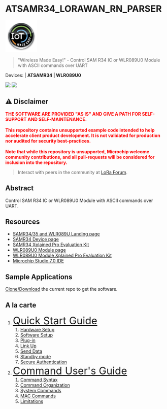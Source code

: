 # ATSAMR34_LORAWAN_RN_PARSER
<img src="resources/media/IoT-Made-Easy-Logo.png" width=100>

> "Wireless Made Easy!" - Control SAM R34 IC or WLR089U0 Module with ASCII commands over UART

Devices: | **ATSAMR34 | WLR089U0**

<!-- [![Latest release](https://img.shields.io/github/v/release/MicrochipTech/ATSAMR34_LORAWAN_RN_PARSER?include_prereleases&sort=semver&style=for-the-badge)](https://github.com/MicrochipTech/ATSAMR34_LORAWAN_RN_PARSER/releases/latest)
[![Latest release date](https://img.shields.io/github/release-date/MicrochipTech/ATSAMR34_LORAWAN_RN_PARSER?style=for-the-badge)](https://github.com/MicrochipTech/ATSAMR34_LORAWAN_RN_PARSER/releases/latest)
-->

<p align="left">
<a href="https://www.microchip.com" target="_blank">
<img src="resources/media/Microchip_logo.png" width=320></a>
<a href="https://www.microchip.com/samr34" target="_blank">
<img src="resources/media/samr34.png" width=480></a>
</p>

## ⚠ Disclaimer

<p><span style="color:red"><b>
THE SOFTWARE ARE PROVIDED "AS IS" AND GIVE A PATH FOR SELF-SUPPORT AND SELF-MAINTENANCE.</br></br>
This repository contains unsupported example code intended to help accelerate client product development. It is not validated for production nor audited for security best-practices.</br></br>
Note that while this repository is unsupported, Microchip welcome community contributions, and all pull-requests will be considered for inclusion into the repository.
</span></p></b>

> Interact with peers in the community at [LoRa Forum](https://www.microchip.com/forums/f512.aspx).

## Abstract

Control SAM R34 IC or WLR089U0 Module with ASCII commands over UART.

## Resources

- [SAMR34/35 and WLR089U Landing page](https://www.microchip.com/design-centers/wireless-connectivity/low-power-wide-area-networks/lora-technology/sam-r34-r35)
- [SAMR34 Device page](https://www.microchip.com/wwwproducts/en/ATSAMR34J18)
- [SAMR34 Xplained Pro Evaluation Kit](https://www.microchip.com/DevelopmentTools/ProductDetails/dm320111)
- [WLR089U0 Module page](https://www.microchip.com/wwwproducts/en/WLR089U0)
- [WLR089U0 Module Xplained Pro Evaluation Kit](https://www.microchip.com/EV23M25A)
- [Microchip Studio 7.0 IDE](https://www.microchip.com/mplab/microchip-studio)

## Sample Applications

[Clone/Download](https://docs.github.com/en/free-pro-team@latest/github/creating-cloning-and-archiving-repositories/cloning-a-repository) the current repo to get the software.

## A la carte

1. <font size="6">[Quick Start Guide](01_quick_start_guide/README.md#top)</font>
   1. [Hardware Setup](01_quick_start_guide/README.md#step1)
   1. [Software Setup](01_quick_start_guide/README.md#step2)
   1. [Plug-in](01_quick_start_guide/README.md#step3)
   1. [Link Up](01_quick_start_guide/README.md#step4)
   1. [Send Data](01_quick_start_guide/README.md#step5)
   1. [Standby mode](01_quick_start_guide/README.md#step6)
   1. [Secure Authentication](01_quick_start_guide/README.md#step7)
1. <font size="6">[Command User's Guide](02_command_guide/README.md#top)</font>
   1. [Command Syntax](02_command_guide/README.md#step1)
   1. [Command Organization](02_command_guide/README.md#step2)
   1. [System Commands](02_command_guide/README.md#step3)
   1. [MAC Commands](02_command_guide/README.md#step4)
   1. [Limitations](02_command_guide/README.md#step5)
   


